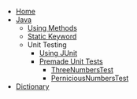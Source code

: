 <!-- docs/_sidebar.md -->
* [Home](/)
* [Java](java/java.md)
	* [Using Methods](/java/using-methods.md)
	* [Static Keyword](/java/static.md)
	* Unit Testing
        * [Using JUnit](/java/unit-tests/using-junit.md)
      	* [Premade Unit Tests](/java/unit-tests/assignments/premade.md)
			* [ThreeNumbersTest](/java/unit-tests/assignments/ThreeNumbersTest.md)
			* [PerniciousNumbersTest](/java/unit-tests/assignments/PerniciousNumbersTest.md)
* [Dictionary](/dictionary.md)
